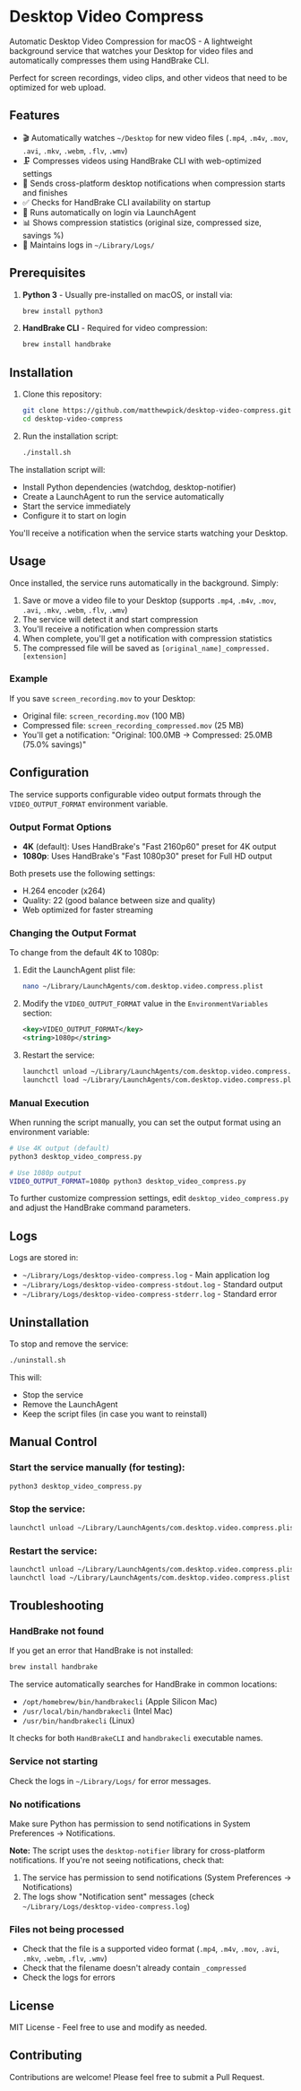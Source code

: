 # Desktop Video Compress

Automatic Desktop Video Compression for macOS - A lightweight background service that watches your Desktop for video files and automatically compresses them using HandBrake CLI.

Perfect for screen recordings, video clips, and other videos that need to be optimized for web upload.

## Features

- 🎬 Automatically watches `~/Desktop` for new video files (`.mp4`, `.m4v`, `.mov`, `.avi`, `.mkv`, `.webm`, `.flv`, `.wmv`)
- 🗜️ Compresses videos using HandBrake CLI with web-optimized settings
- 🔔 Sends cross-platform desktop notifications when compression starts and finishes
- ✅ Checks for HandBrake CLI availability on startup
- 🚀 Runs automatically on login via LaunchAgent
- 📊 Shows compression statistics (original size, compressed size, savings %)
- 📝 Maintains logs in `~/Library/Logs/`

## Prerequisites

1. **Python 3** - Usually pre-installed on macOS, or install via:
   ```bash
   brew install python3
   ```

2. **HandBrake CLI** - Required for video compression:
   ```bash
   brew install handbrake
   ```

## Installation

1. Clone this repository:
   ```bash
   git clone https://github.com/matthewpick/desktop-video-compress.git
   cd desktop-video-compress
   ```

2. Run the installation script:
   ```bash
   ./install.sh
   ```

The installation script will:
- Install Python dependencies (watchdog, desktop-notifier)
- Create a LaunchAgent to run the service automatically
- Start the service immediately
- Configure it to start on login

You'll receive a notification when the service starts watching your Desktop.

## Usage

Once installed, the service runs automatically in the background. Simply:

1. Save or move a video file to your Desktop (supports `.mp4`, `.m4v`, `.mov`, `.avi`, `.mkv`, `.webm`, `.flv`, `.wmv`)
2. The service will detect it and start compression
3. You'll receive a notification when compression starts
4. When complete, you'll get a notification with compression statistics
5. The compressed file will be saved as `[original_name]_compressed.[extension]`

### Example

If you save `screen_recording.mov` to your Desktop:
- Original file: `screen_recording.mov` (100 MB)
- Compressed file: `screen_recording_compressed.mov` (25 MB)
- You'll get a notification: "Original: 100.0MB → Compressed: 25.0MB (75.0% savings)"

## Configuration

The service supports configurable video output formats through the `VIDEO_OUTPUT_FORMAT` environment variable.

### Output Format Options

- **4K** (default): Uses HandBrake's "Fast 2160p60" preset for 4K output
- **1080p**: Uses HandBrake's "Fast 1080p30" preset for Full HD output

Both presets use the following settings:
- H.264 encoder (x264)
- Quality: 22 (good balance between size and quality)
- Web optimized for faster streaming

### Changing the Output Format

To change from the default 4K to 1080p:

1. Edit the LaunchAgent plist file:
   ```bash
   nano ~/Library/LaunchAgents/com.desktop.video.compress.plist
   ```

2. Modify the `VIDEO_OUTPUT_FORMAT` value in the `EnvironmentVariables` section:
   ```xml
   <key>VIDEO_OUTPUT_FORMAT</key>
   <string>1080p</string>
   ```

3. Restart the service:
   ```bash
   launchctl unload ~/Library/LaunchAgents/com.desktop.video.compress.plist
   launchctl load ~/Library/LaunchAgents/com.desktop.video.compress.plist
   ```

### Manual Execution

When running the script manually, you can set the output format using an environment variable:

```bash
# Use 4K output (default)
python3 desktop_video_compress.py

# Use 1080p output
VIDEO_OUTPUT_FORMAT=1080p python3 desktop_video_compress.py
```

To further customize compression settings, edit `desktop_video_compress.py` and adjust the HandBrake command parameters.

## Logs

Logs are stored in:
- `~/Library/Logs/desktop-video-compress.log` - Main application log
- `~/Library/Logs/desktop-video-compress-stdout.log` - Standard output
- `~/Library/Logs/desktop-video-compress-stderr.log` - Standard error

## Uninstallation

To stop and remove the service:

```bash
./uninstall.sh
```

This will:
- Stop the service
- Remove the LaunchAgent
- Keep the script files (in case you want to reinstall)

## Manual Control

### Start the service manually (for testing):
```bash
python3 desktop_video_compress.py
```

### Stop the service:
```bash
launchctl unload ~/Library/LaunchAgents/com.desktop.video.compress.plist
```

### Restart the service:
```bash
launchctl unload ~/Library/LaunchAgents/com.desktop.video.compress.plist
launchctl load ~/Library/LaunchAgents/com.desktop.video.compress.plist
```

## Troubleshooting

### HandBrake not found
If you get an error that HandBrake is not installed:
```bash
brew install handbrake
```

The service automatically searches for HandBrake in common locations:
- `/opt/homebrew/bin/handbrakecli` (Apple Silicon Mac)
- `/usr/local/bin/handbrakecli` (Intel Mac)
- `/usr/bin/handbrakecli` (Linux)

It checks for both `HandBrakeCLI` and `handbrakecli` executable names.

### Service not starting
Check the logs in `~/Library/Logs/` for error messages.

### No notifications
Make sure Python has permission to send notifications in System Preferences → Notifications.

**Note:** The script uses the `desktop-notifier` library for cross-platform notifications. If you're not seeing notifications, check that:
1. The service has permission to send notifications (System Preferences → Notifications)
2. The logs show "Notification sent" messages (check `~/Library/Logs/desktop-video-compress.log`)

### Files not being processed
- Check that the file is a supported video format (`.mp4`, `.m4v`, `.mov`, `.avi`, `.mkv`, `.webm`, `.flv`, `.wmv`)
- Check that the filename doesn't already contain `_compressed`
- Check the logs for errors

## License

MIT License - Feel free to use and modify as needed.

## Contributing

Contributions are welcome! Please feel free to submit a Pull Request.
